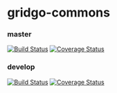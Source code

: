 # gridgo-commons

### master

[![Build Status](https://travis-ci.com/gridgo/gridgo-commons.svg?branch=master)](https://travis-ci.com/gridgo/gridgo-commons)
[![Coverage Status](https://coveralls.io/repos/github/gridgo/gridgo-commons/badge.svg?branch=master&maxAge=86400)](https://coveralls.io/github/gridgo/gridgo-commons?branch=master)

### develop

[![Build Status](https://travis-ci.com/gridgo/gridgo-commons.svg?branch=develop)](https://travis-ci.com/gridgo/gridgo-commons)
[![Coverage Status](https://coveralls.io/repos/github/gridgo/gridgo-commons/badge.svg?branch=develop&maxAge=86400)](https://coveralls.io/github/gridgo/gridgo-commons?branch=develop)
